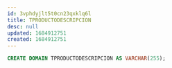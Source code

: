 ```yaml
---
id: 3vphdyjlt5t0cn23qxklq6l
title: TPRODUCTODESCRIPCION
desc: null
updated: 1684912751
created: 1684912751
---
```



```sql
CREATE DOMAIN TPRODUCTODESCRIPCION AS VARCHAR(255);
```
